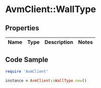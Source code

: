 # AvmClient::WallType

## Properties

Name | Type | Description | Notes
------------ | ------------- | ------------- | -------------

## Code Sample

```ruby
require 'AvmClient'

instance = AvmClient::WallType.new()
```


